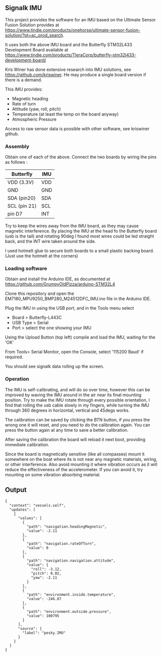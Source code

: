 ## Signalk IMU

This project provides the software for an IMU based on the Ultimate Sensor Fusion Solution provides at https://www.tindie.com/products/onehorse/ultimate-sensor-fusion-solution/?pt=ac_prod_search.

It uses both the above IMU board and the Butterfly STM32L433 Development Board available at https://www.tindie.com/products/TleraCorp/butterfly-stm32l433-development-board/

Kris Winer has done extensive research into IMU solutions, see https://github.com/kriswiner. He may produce a single board version if there is a demand.

This IMU provides:
* Magnetic heading
* Rate of turn 
* Attitude (yaw, roll, pitch)
* Temperature (at least the temp on the board anyway)
* Atmospheric Pressure

Access to raw sensor data is possible with other software, see kriswiner github.

### Assembly

Obtain one of each of the above. Connect the two boards by wiring the pins as follows :
 
|Butterfly | IMU |
|---------------|-------|
| VDD (3.3V)| VDD |
| GND | GND |
| SDA (pin20) | SDA|
| SCL (pin 21) | SCL |
| pin D7 | INT |

Try to keep the wires away from the IMU board, as they may cause magnetic interference. By placing the IMU at the head fo the Butterfly board (usb is the tail) and rotating 90deg I found most wires could be led straight back, and the INT wire taken around the side. 

I used hotmelt glue to secure both boards to a small plastic backing board. (Just use the hotmelt at the corners)

### Loading software

Obtain and install the Arduino IDE, as documented at https://github.com/GrumpyOldPizza/arduino-STM32L4

Clone this repository and open the EM7180_MPU9250_BMP280_M24512DFC_IMU.ino file in the Arduino IDE.

Plug the IMU in using the USB port, and in the Tools menu select  
* Board > Butterfly-L443C
* USB Type > Serial
* Port > select the one showing your IMU

Using the Upload Button (top left) compile and load  the IMU, waiting for the 'OK'

From Tools> Serial Monitor, open the Console, select '115200 Baud' if required. 

You should see signalk data rolling up the screen.

### Operation

The IMU is self-calibrating, and will do so over time, however this can be improved by waving the IMU around in the air near its final mounting position. Try to make the IMU rotate through every possible orientation, I find that rolling the usb cable slowly in my fingers, while turning the IMU through 360 degrees in horizontal, vertical and 45degs works.

The calibration can be saved by clicking the BTN button, if you press the wrong one it will reset, and you need to do the calibration again. You can press the button again at any time to save a better calibration.

After saving the calibration the board will reload it next boot, providing immediate calibration.

Since the board is magnetically sensitive (like all compasses) mount it somewhere on the boat where its is not near any magnetic materials, wiring, or other interference. Also avoid mounting it where vibration occurs as it will reduce the effectiveness of the accelerometer. If you can avoid it, try mounting on some vibration absorbing material.

## Output
```
{
  "context": "vessels.self",
  "updates": [
    {
      "values": [
        {
          "path": "navigation.headingMagnetic",
          "value": -2.11
        },
        {
          "path": "navigation.rateOfTurn",
          "value": 0
        },
        {
          "path": "navigation.navigation.attitude",
          "value": {
            "roll": -3.12,
            "pitch": 0.02,
            "yaw": -2.11
          }
        },
        {
          "path": "environment.inside.temperature",
          "value": -246.87
        },
        {
          "path": "environment.outside.pressure",
          "value": 100795
        }
      ],
      "source": {
        "label": "pesky.IMU"
      }
    }
  ]
}
```
